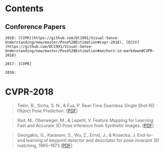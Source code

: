 # Contents
	
## Conference Papers
	
	2018: [CVPR](https://github.com/DC1991/Visual-Sense-Understanding/new/master/Pose%20Estimation#cvpr-2018), [ECCV](https://github.com/DC1991/Visual-Sense-Understanding/new/master/Pose%20Estimation#anchors-in-markdown#CVPR-2018)
	
	2017: [CVPR]
	
	2016: 
	
	
	
	
	
	
	
	
	
# CVPR-2018
>Tekin, B., Sinha, S. N., & Fua, P. Real-Time Seamless Single Shot 6D Object Pose Prediction. [[PDF](http://openaccess.thecvf.com/content_cvpr_2018/papers/Tekin_Real-Time_Seamless_Single_CVPR_2018_paper.pdf)]

>Rad, M., Oberweger, M., & Lepetit, V. Feature Mapping for Learning Fast and Accurate 3D Pose Inference from Synthetic Images. [[PDF](https://doi.org/10.1109/CVPR.2018.00490)]

>Georgakis, G., Karanam, S., Wu, Z., Ernst, J., & Kosecka, J. End-to-end learning of keypoint detector and descriptor for pose invariant 3D matching, 1965–1973.[[PDF](https://doi.org/10.1109/CVPR.2018.00210)]
